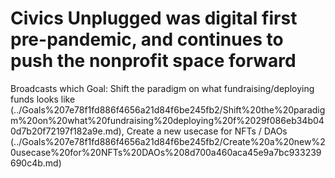 # Civics Unplugged was digital first pre-pandemic, and continues to push the nonprofit space forward

Broadcasts which Goal: Shift the paradigm on what fundraising/deploying funds looks like (../Goals%207e78f1fd886f4656a21d84f6be245fb2/Shift%20the%20paradigm%20on%20what%20fundraising%20deploying%20f%2029f086eb34b040d7b20f72197f182a9e.md), Create a new usecase for NFTs / DAOs (../Goals%207e78f1fd886f4656a21d84f6be245fb2/Create%20a%20new%20usecase%20for%20NFTs%20DAOs%208d700a460aca45e9a7bc933239690c4b.md)